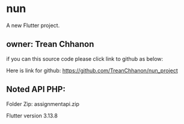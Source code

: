 # nun

A new Flutter project.

## owner: Trean Chhanon

if you can this source code please click link to github as below:

Here is link for github: https://github.com/TreanChhanon/nun_project

## Noted API PHP:

Folder Zip: assignmentapi.zip

Flutter version 3.13.8
